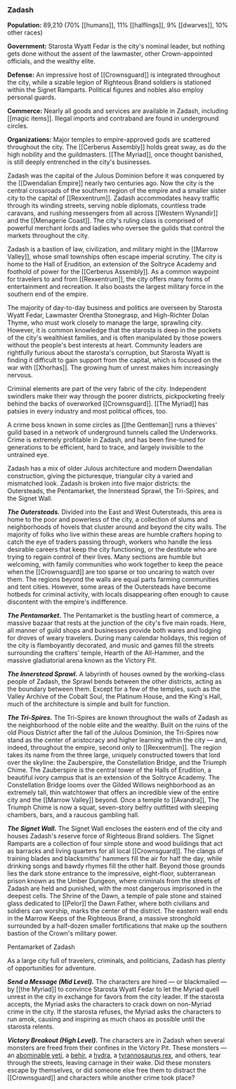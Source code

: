 ### Zadash

**Population:** 89,210 (70% [[humans]], 11% [[halflings]], 9% [[dwarves]], 10% other races)

**Government:** Starosta Wyatt Fedar is the city's nominal leader, but nothing gets done without the assent of the lawmaster, other Crown-appointed officials, and the wealthy elite.

**Defense:** An impressive host of [[Crownsguard]] is integrated throughout the city, while a sizable legion of Righteous Brand soldiers is stationed within the Signet Ramparts. Political figures and nobles also employ personal guards.

**Commerce:** Nearly all goods and services are available in Zadash, including [[magic items]]. Illegal imports and contraband are found in underground circles.

**Organizations:** Major temples to empire-approved gods are scattered throughout the city. The [[Cerberus Assembly]] holds great sway, as do the high nobility and the guildmasters. [[The Myriad]], once thought banished, is still deeply entrenched in the city's businesses.

Zadash was the capital of the Julous Dominion before it was conquered by the [[Dwendalian Empire]] nearly two centuries ago. Now the city is the central crossroads of the southern region of the empire and a smaller sister city to the capital of [[Rexxentrum]]. Zadash accommodates heavy traffic through its winding streets, serving noble diplomats, countless trade caravans, and rushing messengers from all across [[Western Wynandir]] and the [[Menagerie Coast]]. The city's ruling class is comprised of powerful merchant lords and ladies who oversee the guilds that control the markets throughout the city.

Zadash is a bastion of law, civilization, and military might in the [[Marrow Valley]], whose small townships often escape imperial scrutiny. The city is home to the Hall of Erudition, an extension of the Soltryce Academy and foothold of power for the [[Cerberus Assembly]]. As a common waypoint for travelers to and from [[Rexxentrum]], the city offers many forms of entertainment and recreation. It also boasts the largest military force in the southern end of the empire.

The majority of day-to-day business and politics are overseen by Starosta Wyatt Fedar, Lawmaster Orentha Stonegrasp, and High-Richter Dolan Thyme, who must work closely to manage the large, sprawling city. However, it is common knowledge that the starosta is deep in the pockets of the city's wealthiest families, and is often manipulated by those powers without the people's best interests at heart. Community leaders are rightfully furious about the starosta's corruption, but Starosta Wyatt is finding it difficult to gain support from the capital, which is focused on the war with [[Xhorhas]]. The growing hum of unrest makes him increasingly nervous.

Criminal elements are part of the very fabric of the city. Independent swindlers make their way through the poorer districts, pickpocketing freely behind the backs of overworked [[Crownsguard]]. [[The Myriad]] has patsies in every industry and most political offices, too.

A crime boss known in some circles as [[the Gentleman]] runs a thieves' guild based in a network of underground tunnels called the Underworks. Crime is extremely profitable in Zadash, and has been fine-tuned for generations to be efficient, hard to trace, and largely invisible to the untrained eye.

Zadash has a mix of older Julous architecture and modern Dwendalian construction, giving the picturesque, triangular city a varied and mismatched look. Zadash is broken into five major districts: the Outersteads, the Pentamarket, the Innerstead Sprawl, the Tri-Spires, and the Signet Wall.

_**The Outersteads.**_ Divided into the East and West Outersteads, this area is home to the poor and powerless of the city, a collection of slums and neighborhoods of hovels that cluster around and beyond the city walls. The majority of folks who live within these areas are humble crafters hoping to catch the eye of traders passing through, workers who handle the less desirable careers that keep the city functioning, or the destitute who are trying to regain control of their lives. Many sections are humble but welcoming, with family communities who work together to keep the peace when the [[Crownsguard]] are too sparse or too uncaring to watch over them. The regions beyond the walls are equal parts farming communities and tent cities. However, some areas of the Outersteads have become hotbeds for criminal activity, with locals disappearing often enough to cause discontent with the empire's indifference.

_**The Pentamarket.**_ The Pentamarket is the bustling heart of commerce, a massive bazaar that rests at the junction of the city's five main roads. Here, all manner of guild shops and businesses provide both wares and lodging for droves of weary travelers. During many calendar holidays, this region of the city is flamboyantly decorated, and music and games fill the streets surrounding the crafters' temple, Hearth of the All-Hammer, and the massive gladiatorial arena known as the Victory Pit.

_**The Innerstead Sprawl.**_ A labyrinth of houses owned by the working-class people of Zadash, the Sprawl bends between the other districts, acting as the boundary between them. Except for a few of the temples, such as the Valley Archive of the Cobalt Soul, the Platinum House, and the King's Hall, much of the architecture is simple and built for function.

_**The Tri-Spires.**_ The Tri-Spires are known throughout the walls of Zadash as the neighborhood of the noble elite and the wealthy. Built on the ruins of the old Pious District after the fall of the Julous Dominion, the Tri-Spires now stand as the center of aristocracy and higher learning within the city — and, indeed, throughout the empire, second only to [[Rexxentrum]]. The region takes its name from the three large, uniquely constructed towers that lord over the skyline: the Zauberspire, the Constellation Bridge, and the Triumph Chime. The Zauberspire is the central tower of the Halls of Erudition, a beautiful ivory campus that is an extension of the Soltryce Academy. The Constellation Bridge looms over the Gilded Willows neighborhood as an extremely tall, thin watchtower that offers an incredible view of the entire city and the [[Marrow Valley]] beyond. Once a temple to [[Avandra]], The Triumph Chime is now a squat, seven-story belfry outfitted with sleeping chambers, bars, and a raucous gambling hall.

_**The Signet Wall.**_ The Signet Wall encloses the eastern end of the city and houses Zadash's reserve force of Righteous Brand soldiers. The Signet Ramparts are a collection of four simple stone and wood buildings that act as barracks and living quarters for all local [[Crownsguard]]. The clangs of training blades and blacksmiths' hammers fill the air for half the day, while drinking songs and bawdy rhymes fill the other half. Beyond those grounds lies the dark stone entrance to the impressive, eight-floor, subterranean prison known as the Umber Dungeon, where criminals from the streets of Zadash are held and punished, with the most dangerous imprisoned in the deepest cells. The Shrine of the Dawn, a temple of pale stone and stained glass dedicated to [[Pelor]] the Dawn Father, where both civilians and soldiers can worship, marks the center of the district. The eastern wall ends in the Marrow Keeps of the Righteous Brand, a massive stronghold surrounded by a half-dozen smaller fortifications that make up the southern bastion of the Crown's military power.

[](https://media.dndbeyond.com/compendium-images/egtw/yDOyqyOocErRgYJK/03-09.png)

Pentamarket of Zadash

As a large city full of travelers, criminals, and politicians, Zadash has plenty of opportunities for adventure.

_**Send a Message (Mid Level).**_ The characters are hired — or blackmailed — by [[the Myriad]] to convince Starosta Wyatt Fedar to let the Myriad quell unrest in the city in exchange for favors from the city leader. If the starosta accepts, the Myriad asks the characters to crack down on non-Myriad crime in the city. If the starosta refuses, the Myriad asks the characters to run amok, causing and inspiring as much chaos as possible until the starosta relents.

_**Victory Breakout (High Level).**_ The characters are in Zadash when several monsters are freed from their confines in the Victory Pit. These monsters — an [abominable yeti](https://www.dndbeyond.com/monsters/abominable-yeti), a [behir](https://www.dndbeyond.com/monsters/behir), a [hydra](https://www.dndbeyond.com/monsters/hydra), a [tyrannosaurus rex](https://www.dndbeyond.com/monsters/tyrannosaurus-rex), and others, tear through the streets, leaving carnage in their wake. Did these monsters escape by themselves, or did someone else free them to distract the [[Crownsguard]] and characters while another crime took place?